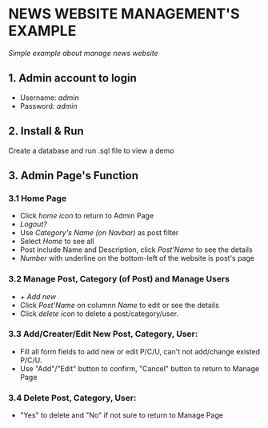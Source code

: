 # NEWS WEBSITE MANAGEMENT'S EXAMPLE
*Simple example about manage news website*

## 1. Admin account to login
- Username: *admin*
- Password: *admin*

## 2. Install & Run
Create a database and run .sql file to view a demo

## 3. Admin Page's Function
### 3.1 Home Page
- Click *home icon* to return to Admin Page
- *Logout?*
- Use *Category's Name (on Navbar)* as post filter
- Select *Home* to see all
- Post include Name and Description, click *Post'Name* to see the details
- *Number* with underline on the bottom-left of the website is post's page
  
### 3.2 Manage Post, Category (of Post) and Manage Users
- *+ Add new*
- Click *Post'Name* on columnn *Name* to edit or see the details
- Click *delete icon* to delete a post/category/user. 

### 3.3 Add/Creater/Edit New Post, Category, User:
- Fill all form fields to add new or edit P/C/U, can't not add/change existed P/C/U.
- Use "Add"/"Edit" button to confirm, "Cancel" button to return to Manage Page

### 3.4 Delete Post, Category, User:
- "Yes" to delete and "No" if not sure to return to Manage Page
